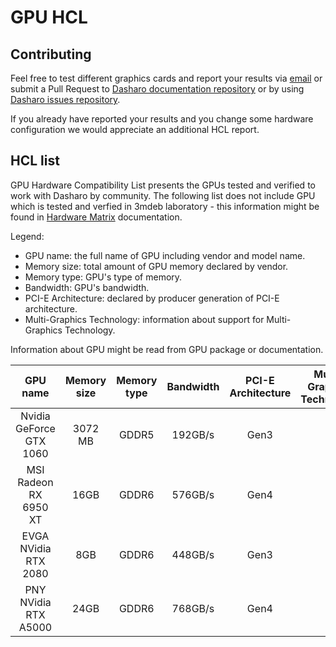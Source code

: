 # GPU HCL

## Contributing

Feel free to test different graphics cards and report your results via
[email](mailto:contact@dasharo.com) or submit a Pull Request to
[Dasharo documentation repository](https://github.com/Dasharo/docs) or by using
[Dasharo issues repository](https://github.com/Dasharo/dasharo-issues/issues).

If you already have reported your results and you change some hardware
configuration we would appreciate an additional HCL report.

## HCL list

GPU Hardware Compatibility List presents the GPUs tested and verified
to work with Dasharo by community. The following list does not include GPU
which is tested and verfied in 3mdeb laboratory - this information might be
found in [Hardware Matrix](hardware-matrix.md) documentation.

Legend:

* GPU name: the full name of GPU including vendor and model name.
* Memory size: total amount of GPU memory declared by vendor.
* Memory type: GPU's type of memory.
* Bandwidth: GPU's bandwidth.
* PCI-E Architecture: declared by producer generation of PCI-E architecture.
* Multi-Graphics Technology: information about support for Multi-Graphics
    Technology.

Information about GPU might be read from GPU package or documentation.

| GPU name         | Memory size | Memory type | Bandwidth | PCI-E Architecture | Multi-Graphics Technology | Results                |
|:----------------:|:-----------:|:-----------:|:---------:|:------------------:|:-------------------------:|:----------------------:|
| Nvidia GeForce GTX 1060 | 3072 MB | GDDR5 | 192GB/s      | Gen3               | 1                            | [Qubes HCL reports][1] |
| MSI Radeon RX 6950 XT | 16GB | GDDR6 | 576GB/s           | Gen4               | 1                            |  |
| EVGA NVidia RTX 2080 | 8GB | GDDR6 | 448GB/s           | Gen3               | 1                            |  |
| PNY NVidia RTX A5000 | 24GB | GDDR6 | 768GB/s           | Gen4               | 1                            |  |

[1]: https://forum.qubes-os.org/t/msi-pro-z690-a-wifi-ddr4-with-alder-lake-12900k/11490/6
